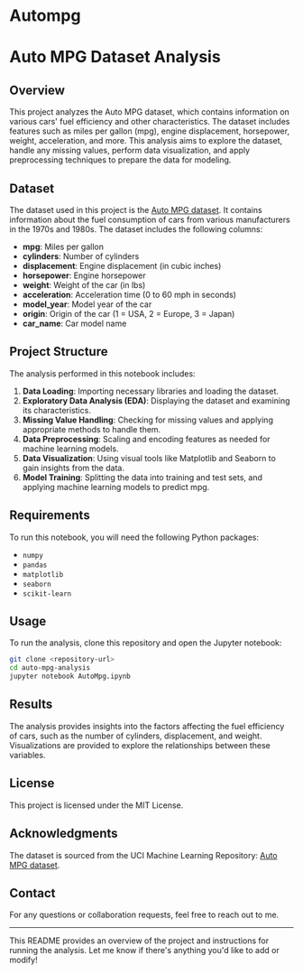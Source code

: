 # Autompg

# Auto MPG Dataset Analysis

## Overview
This project analyzes the Auto MPG dataset, which contains information on various cars' fuel efficiency and other characteristics. The dataset includes features such as miles per gallon (mpg), engine displacement, horsepower, weight, acceleration, and more. This analysis aims to explore the dataset, handle any missing values, perform data visualization, and apply preprocessing techniques to prepare the data for modeling.

## Dataset
The dataset used in this project is the [Auto MPG dataset](https://archive.ics.uci.edu/ml/datasets/auto+mpg). It contains information about the fuel consumption of cars from various manufacturers in the 1970s and 1980s. The dataset includes the following columns:

- **mpg**: Miles per gallon
- **cylinders**: Number of cylinders
- **displacement**: Engine displacement (in cubic inches)
- **horsepower**: Engine horsepower
- **weight**: Weight of the car (in lbs)
- **acceleration**: Acceleration time (0 to 60 mph in seconds)
- **model_year**: Model year of the car
- **origin**: Origin of the car (1 = USA, 2 = Europe, 3 = Japan)
- **car_name**: Car model name

## Project Structure
The analysis performed in this notebook includes:

1. **Data Loading**: Importing necessary libraries and loading the dataset.
2. **Exploratory Data Analysis (EDA)**: Displaying the dataset and examining its characteristics.
3. **Missing Value Handling**: Checking for missing values and applying appropriate methods to handle them.
4. **Data Preprocessing**: Scaling and encoding features as needed for machine learning models.
5. **Data Visualization**: Using visual tools like Matplotlib and Seaborn to gain insights from the data.
6. **Model Training**: Splitting the data into training and test sets, and applying machine learning models to predict mpg.

## Requirements
To run this notebook, you will need the following Python packages:

- `numpy`
- `pandas`
- `matplotlib`
- `seaborn`
- `scikit-learn`

## Usage
To run the analysis, clone this repository and open the Jupyter notebook:

```bash
git clone <repository-url>
cd auto-mpg-analysis
jupyter notebook AutoMpg.ipynb
```

## Results
The analysis provides insights into the factors affecting the fuel efficiency of cars, such as the number of cylinders, displacement, and weight. Visualizations are provided to explore the relationships between these variables.

## License
This project is licensed under the MIT License.

## Acknowledgments
The dataset is sourced from the UCI Machine Learning Repository: [Auto MPG dataset](https://archive.ics.uci.edu/ml/datasets/auto+mpg).

## Contact
For any questions or collaboration requests, feel free to reach out to me.

---
This README provides an overview of the project and instructions for running the analysis. Let me know if there's anything you'd like to add or modify!
